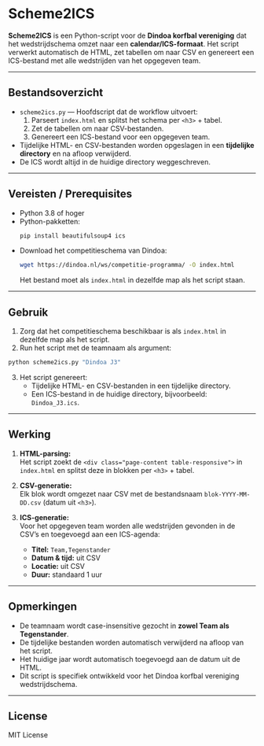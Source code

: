 # Scheme2ICS

**Scheme2ICS** is een Python-script voor de **Dindoa korfbal vereniging** dat het wedstrijdschema omzet naar een **calendar/ICS-formaat**. Het script verwerkt automatisch de HTML, zet tabellen om naar CSV en genereert een ICS-bestand met alle wedstrijden van het opgegeven team.

---

## Bestandsoverzicht

- `scheme2ics.py` — Hoofdscript dat de workflow uitvoert:
  1. Parseert `index.html` en splitst het schema per `<h3>` + tabel.
  2. Zet de tabellen om naar CSV-bestanden.
  3. Genereert een ICS-bestand voor een opgegeven team.
- Tijdelijke HTML- en CSV-bestanden worden opgeslagen in een **tijdelijke directory** en na afloop verwijderd.
- De ICS wordt altijd in de huidige directory weggeschreven.

---

## Vereisten / Prerequisites

- Python 3.8 of hoger
- Python-pakketten:
  ```bash
  pip install beautifulsoup4 ics
  ```
- Download het competitieschema van Dindoa:
  ```bash
  wget https://dindoa.nl/ws/competitie-programma/ -O index.html
  ```
  Het bestand moet als `index.html` in dezelfde map als het script staan.

---

## Gebruik

1. Zorg dat het competitieschema beschikbaar is als `index.html` in dezelfde map als het script.
2. Run het script met de teamnaam als argument:

```bash
python scheme2ics.py "Dindoa J3"
```

3. Het script genereert:
   - Tijdelijke HTML- en CSV-bestanden in een tijdelijke directory.
   - Een ICS-bestand in de huidige directory, bijvoorbeeld: `Dindoa_J3.ics`.

---

## Werking

1. **HTML-parsing:**  
   Het script zoekt de `<div class="page-content table-responsive">` in `index.html` en splitst deze in blokken per `<h3>` + tabel.

2. **CSV-generatie:**  
   Elk blok wordt omgezet naar CSV met de bestandsnaam `blok-YYYY-MM-DD.csv` (datum uit `<h3>`).

3. **ICS-generatie:**  
   Voor het opgegeven team worden alle wedstrijden gevonden in de CSV’s en toegevoegd aan een ICS-agenda:
   - **Titel:** `Team,Tegenstander`
   - **Datum & tijd:** uit CSV
   - **Locatie:** uit CSV
   - **Duur:** standaard 1 uur

---

## Opmerkingen

- De teamnaam wordt case-insensitive gezocht in **zowel Team als Tegenstander**.
- De tijdelijke bestanden worden automatisch verwijderd na afloop van het script.
- Het huidige jaar wordt automatisch toegevoegd aan de datum uit de HTML.
- Dit script is specifiek ontwikkeld voor het Dindoa korfbal vereniging wedstrijdschema.

---

## License

MIT License

